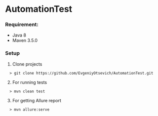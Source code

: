 # AutomationTest

### Requirement:
- Java 8
- Maven 3.5.0

### Setup 
1. Clone projects 
```
  > git clone https://github.com/EvgeniyOtsevich/AutomationTest.git
```
2. For running tests 
```
  > mvn clean test
```
3. For getting Allure report
```
  > mvn allure:serve
```
